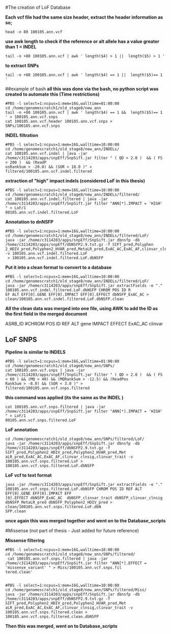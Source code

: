 #The creation of LoF Database


**Each vcf file had the same size header, extract the header information as so;** 
```
head -n 80 100105.ann.vcf 
```

**use awk length to check if the reference or alt allele has a value greater than 1 = INDEL**
```
tail -n +80 100105.ann.vcf | awk ' length($4) > 1 ||  length($5) > 1 '
```

**to extract SNPs** 
```
tail -n +80 100105.ann.vcf | awk ' length($4) == 1 ||  length($5)== 1 '
```


##example of bash 
**all this was done via the bash, no python script was created to automate this (Time restrictions)**
```
#PBS -l select=1:ncpus=1:mem=16G,walltime=01:00:00
cd /home/genomescratch1/old_stage8/new_ann
tail -n +80 100105.ann.vcf | awk ' length($4) == 1 &&  length($5)== 1 ' > 100105.ann.vcf.snps 
cat 100105.ann.vcf.header 100105.ann.vcf.snps > SNPs/100105.ann.vcf.snps
```

**INDEL filtration**
```
#PBS -l select=1:ncpus=1:mem=16G,walltime=10:00:00
cd /home/genomescratch1/old_stage8/new_ann/INDELs/
cat 100105.ann.vcf.indel | java -jar /home/c3114203/apps/snpEff/SnpSift.jar filter " ( QD > 2.0 )  && ( FS < 200 )  && (ReadP
osRankSum > -20.0) && (SOR < 10.0 )" > filtered/100105.ann.vcf.indel.filtered 
```

**extraction of "high" impact indels (considered LoF in this thesis)**
```
#PBS -l select=1:ncpus=1:mem=16G,walltime=10:00:00
cd /home/genomescratch1/old_stage8/new_ann/INDELs/filtered/
cat 100105.ann.vcf.indel.filtered | java -jar /home/c3114203/apps/snpEff/SnpSift.jar filter "ANN[*].IMPACT = 'HIGH' " > LoF/1
00105.ann.vcf.indel.filtered.LoF 
```

**Annotation to dnNSFP**
```
#PBS -l select=1:ncpus=1:mem=16G,walltime=10:00:00
cd /home/genomescratch1/old_stage8/new_ann/INDELs/filtered/LoF/
java -jar /home/c3114203/apps/snpEff/SnpSift.jar dbnsfp -db /home/c3114203/apps/snpEff/dbNSFP2.9.txt.gz -f SIFT_pred,Polyphen
2_HDIV_pred,Polyphen2_HVAR_pred,MetaLR_pred,ExAC_AC,ExAC_AF,clinvar_clnsig,clinvar_trait -v 100105.ann.vcf.indel.filtered.LoF
 > 100105.ann.vcf.indel.filtered.LoF.dbNSFP
```

**Put it into a clean format to convert to a database**
``` 
#PBS -l select=1:ncpus=1:mem=16G,walltime=10:00:00
cd /home/genomescratch1/old_stage8/new_ann/INDELs/filtered/LoF/
java -jar /home/c3114203/apps/snpEff/SnpSift.jar extractFields -e "." 100105.ann.vcf.indel.filtered.LoF.dbNSFP CHROM POS ID R
EF ALT EFF[0].GENE EFF[0].IMPACT EFF[0].EFFECT dbNSFP_ExAC_AC > clean/100105.ann.vcf.indel.filtered.LoF.dbNSFP.clean
```

**All the clean data was merged into one file, using AWK to add the ID as the first field in the merged document**

ASRB_ID	#CHROM	POS	ID	REF	ALT	gene	IMPACT	EFFECT	ExAC_AC	clinvar



## LoF SNPS  

**Pipeline is similar to INDELS** 

```
#PBS -l select=1:ncpus=1:mem=16G,walltime=01:00:00
cd /home/genomescratch1/old_stage8/new_ann/SNPs/
cat 100105.ann.vcf.snps | java -jar /home/c3114203/apps/snpEff/SnpSift.jar filter " ( QD > 2.0 )  && ( FS < 60 ) && (MQ > 40) && (MQRankSum > -12.5) && (ReadPos
RankSum > -8.0) && (SOR < 3.0 )" > filtered/100105.ann.vcf.snps.filtered

```

**this command was applied (its the same as the INDEL  )**

```
cat 100105.ann.vcf.snps.filtered | java -jar /home/c3114203/apps/snpEff/SnpSift.jar filter "ANN[*].IMPACT = 'HIGH' " > LoF/1
00105.ann.vcf.snps.filtered.LoF 
```




**LoF annotation**
``` 
cd /home/genomescratch1/old_stage8/new_ann/SNPs/filtered/LoF/ 
java -jar /home/c3114203/apps/snpEff/SnpSift.jar dbnsfp -db /home/c3114203/apps/snpEff/dbNSFP2.9.txt.gz -f SIFT_pred,Polyphen2_HDIV_pred,Polyphen2_HVAR_pred,Met
aLR_pred,ExAC_AC,ExAC_AF,clinvar_clnsig,clinvar_trait -v 100105.ann.vcf.snps.filtered.LoF > 100105.ann.vcf.snps.filtered.LoF.dbNSFP
```


**LoF vcf to text format** 
```
java -jar /home/c3114203/apps/snpEff/SnpSift.jar extractFields -e "." 100105.ann.vcf.snps.filtered.LoF.dbNSFP CHROM POS ID REF ALT EFF[0].GENE EFF[0].IMPACT EFF
[0].EFFECT dbNSFP_ExAC_AC  dbNSFP_clinvar_trait dbNSFP_clinvar_clnsig dbNSFP_MetaLR_pred dbNSFP_Polyphen2_HDIV_pred > clean/100105.ann.vcf.snps.filtered.LoF.dbN
SFP.clean

```

**once again this was merged together and went on to the Database_scripts**


#Missense (not part of thesis - Just added for future reference) 

**Missense filtering**

```
#PBS -l select=1:ncpus=1:mem=16G,walltime=10:00:00
cd /home/genomescratch1/old_stage8/new_ann/SNPs/filtered/
 cat 100105.ann.vcf.snps.filtered | java -jar /home/c3114203/apps/snpEff/SnpSift.jar filter "ANN[*].EFFECT = 'missense_variant' " > Miss/100105.ann.vcf.snps.fil
tered.clean' 


#PBS -l select=1:ncpus=1:mem=16G,walltime=10:00:00
cd /home/genomescratch1/old_stage8/new_ann/SNPs/filtered/Miss/
java -jar /home/c3114203/apps/snpEff/SnpSift.jar dbnsfp -db /home/c3114203/apps/snpEff/dbNSFP2.9.txt.gz -f SIFT_pred,Polyphen2_HDIV_pred,Polyphen2_HVAR_pred,Met
aLR_pred,ExAC_AC,ExAC_AF,clinvar_clnsig,clinvar_trait -v 100105.ann.vcf.snps.filtered.clean > 100105.ann.vcf.snps.filtered.clean.dbNSFP
```


**Then this was merged, went on to Database_scripts**




